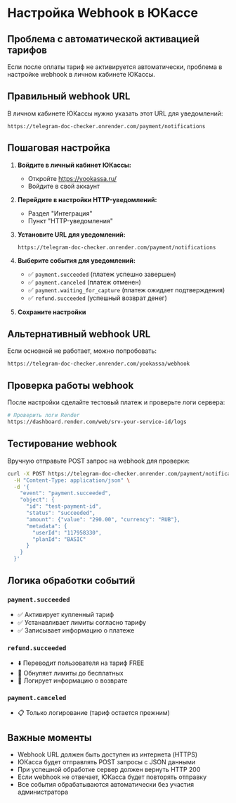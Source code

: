 # Настройка Webhook в ЮКассе

## Проблема с автоматической активацией тарифов

Если после оплаты тариф не активируется автоматически, проблема в настройке webhook в личном кабинете ЮКассы.

## Правильный webhook URL

В личном кабинете ЮКассы нужно указать этот URL для уведомлений:

```
https://telegram-doc-checker.onrender.com/payment/notifications
```

## Пошаговая настройка

1. **Войдите в личный кабинет ЮКассы:**
   - Откройте https://yookassa.ru/
   - Войдите в свой аккаунт

2. **Перейдите в настройки HTTP-уведомлений:**
   - Раздел "Интеграция"
   - Пункт "HTTP-уведомления"

3. **Установите URL для уведомлений:**
   ```
   https://telegram-doc-checker.onrender.com/payment/notifications
   ```

4. **Выберите события для уведомлений:**
   - ✅ `payment.succeeded` (платеж успешно завершен)
   - ✅ `payment.canceled` (платеж отменен)  
   - ✅ `payment.waiting_for_capture` (платеж ожидает подтверждения)
   - ✅ `refund.succeeded` (успешный возврат денег)

5. **Сохраните настройки**

## Альтернативный webhook URL

Если основной не работает, можно попробовать:
```
https://telegram-doc-checker.onrender.com/yookassa/webhook
```

## Проверка работы webhook

После настройки сделайте тестовый платеж и проверьте логи сервера:

```bash
# Проверить логи Render
https://dashboard.render.com/web/srv-your-service-id/logs
```

## Тестирование webhook

Вручную отправьте POST запрос на webhook для проверки:

```bash
curl -X POST https://telegram-doc-checker.onrender.com/payment/notifications \
  -H "Content-Type: application/json" \
  -d '{
    "event": "payment.succeeded",
    "object": {
      "id": "test-payment-id",
      "status": "succeeded",
      "amount": {"value": "290.00", "currency": "RUB"},
      "metadata": {
        "userId": "117958330",
        "planId": "BASIC"
      }
    }
  }'
```

## Логика обработки событий

### `payment.succeeded`
- ✅ Активирует купленный тариф
- ✅ Устанавливает лимиты согласно тарифу
- ✅ Записывает информацию о платеже

### `refund.succeeded`  
- ⬇️ Переводит пользователя на тариф FREE
- 🔄 Обнуляет лимиты до бесплатных
- 📝 Логирует информацию о возврате

### `payment.canceled`
- 📋 Только логирование (тариф остается прежним)

## Важные моменты

- Webhook URL должен быть доступен из интернета (HTTPS)
- ЮКасса будет отправлять POST запросы с JSON данными
- При успешной обработке сервер должен вернуть HTTP 200
- Если webhook не отвечает, ЮКасса будет повторять отправку
- Все события обрабатываются автоматически без участия администратора 